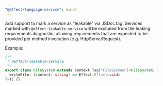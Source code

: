 ```yaml
---
"@effect/language-service": minor
---
```


Add support to mark a service as "leakable" via JSDoc tag. Services marked with `@effect-leakable-service` will be excluded from the leaking requirements diagnostic, allowing requirements that are expected to be provided per method invocation (e.g. HttpServerRequest).

Example:
```ts
/**
 * @effect-leakable-service
 */
export class FileSystem extends Context.Tag("FileSystem")<FileSystem, {
  writeFile: (content: string) => Effect.Effect<void>
}>() {}
```
